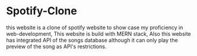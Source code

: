# Spotify-Clone
this website is a clone of spotify website to show case my proficiency in web-development, This website is build with MERN stack, Also this website has integrated API of the songs database although it can only play the preview of the song as API's restrictions.